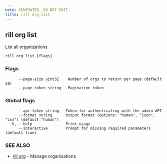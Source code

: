 ```yaml
---
note: GENERATED. DO NOT EDIT.
title: rill org list
---
```

## rill org list

List all organizations

```
rill org list [flags]
```

### Flags

```
      --page-size uint32    Number of orgs to return per page (default 50)
      --page-token string   Pagination token
```

### Global flags

```
      --api-token string   Token for authenticating with the admin API
      --format string      Output format (options: "human", "json", "csv") (default "human")
  -h, --help               Print usage
      --interactive        Prompt for missing required parameters (default true)
```

### SEE ALSO

* [rill org](org.md)	 - Manage organisations

